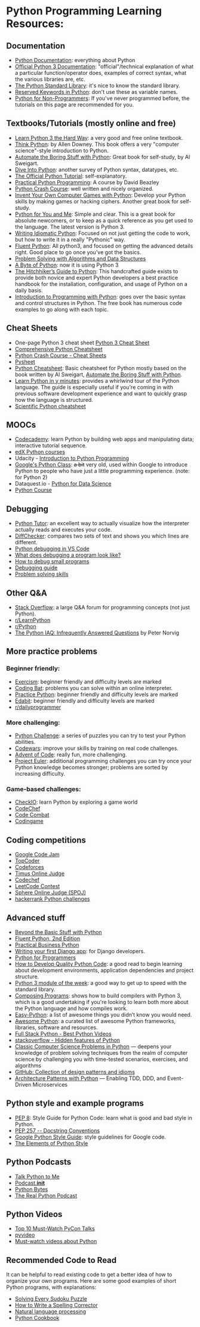 # Python Programming Learning Resources:


## Documentation

- [Python Documentation](https://www.python.org/doc/): everything about Python
- [Official Python 3 Documentation](https://docs.python.org/3/library/index.html): "official"/technical explanation of what a particular function/operator does, examples of correct syntax, what the various libraries are, etc.
- [The Python Standard Library](https://docs.python.org/3/library/): it's nice to know the standard library.
- [Reserved Keywords in Python](https://docs.python.org/3/reference/lexical_analysis.html?highlight=lexical%20analysis#keywords): don't use these as variable names.
- [Python for Non-Programmers](https://wiki.python.org/moin/BeginnersGuide/NonProgrammers): If you've never programmed before, the tutorials on this page are recommended for you.


## Textbooks/Tutorials (mostly online and free)
- [Learn Python 3 the Hard Way](https://learnpythonthehardway.org/python3/): a very good and free online textbook.
- [Think Python](https://greenteapress.com/wp/think-python-2e/): by Allen Downey. This book offers a very "computer science"-style introduction to Python. 
- [Automate the Boring Stuff with Python](https://automatetheboringstuff.com/): Great book for self-study, by Al Sweigart.
- [Dive Into Python](https://www.diveintopython3.net/): another survey of Python syntax, datatypes, etc.
- [The Official Python Tutorial](https://docs.python.org/3/tutorial/): self-explanatory.
- [Practical Python Programming](https://dabeaz-course.github.io/practical-python/): A course by David Beazley
- [Python Crash Course](https://ehmatthes.github.io/pcc_2e/regular_index/): well written and nicely organized.
- [Invent Your Own Computer Games with Python](https://inventwithpython.com/invent4thed/): Develop your Python skills by making games or hacking ciphers. Another great book for self-study.
- [Python for You and Me](https://pymbook.readthedocs.io/en/latest/): Simple and clear. This is a great book for absolute newcomers, or to keep as a quick reference as you get used to the language. The latest version is Python 3.
- [Writing Idiomatic Python](https://www.jeffknupp.com/writing-idiomatic-python-ebook/): Focused on not just getting the code to work, but how to write it in a really "Pythonic" way.
- [Fluent Python](https://github.com/fluentpython): All python3, and focused on getting the advanced details right. Good place to go once you've got the basics.
- [Problem Solving with Algorithms and Data Structures](https://runestone.academy/runestone/books/published/pythonds/index.html)
- [A Byte of Python](https://python.swaroopch.com/): now it is using Python 3
- [The Hitchhiker’s Guide to Python](https://docs.python-guide.org/): This handcrafted guide exists to provide both novice and expert Python developers a best practice handbook for the installation, configuration, and usage of Python on a daily basis.
- [Introduction to Programming with Python](https://opentechschool.github.io/python-beginners/en/index.html): goes over the basic syntax and control structures in Python. The free book has numerous code examples to go along with each topic.

## Cheat Sheets
- One-page Python 3 cheat sheet [Python 3 Cheat Sheet](Python3_Cheat_Sheet.pdf)
- [Comprehensive Python Cheatsheet](https://gto76.github.io/python-cheatsheet)
- [Python Crash Course - Cheat Sheets](https://github.com/ehmatthes/pcc/tree/master/cheat_sheets)
- [Pysheet](https://www.pythonsheets.com/) 
- [Python Cheatsheet](https://www.pythoncheatsheet.org/): Basic cheatsheet for Python mostly based on the book written by Al Sweigart, [Automate the Boring Stuff with Python](https://automatetheboringstuff.com/). 
- [Learn Python in y minutes](https://learnxinyminutes.com/docs/python/): provides a whirlwind tour of the Python language. The guide is especially useful if you're coming in with previous software development experience and want to quickly grasp how the language is structured.
- [Scientific Python cheatsheet](https://ipgp.github.io/scientific_python_cheat_sheet/)

## MOOCs
- [Codecademy](https://www.codecademy.com/catalog/language/python): learn Python by building web apps and manipulating data; interactive tutorial sequence.
- [edX Python courses](https://www.edx.org/search?q=Python)
- Udacity - [Introduction to Python Programming](https://www.udacity.com/course/introduction-to-python--ud1110)
- [Google's Python Class](https://developers.google.com/edu/python): ~~a bit~~ very old, used within Google to introduce Python to people who have just a little programming experience. (note: for Python 2)
- Dataquest.io - [Python for Data Science](https://www.dataquest.io/course/python-for-data-science-fundamentals)
- [Python Course](https://www.python-course.eu/python3_course.php)


## Debugging
- [Python Tutor](http://www.pythontutor.com/): an excellent way to actually visualize how the interpreter actually reads and executes your code.
- [DiffChecker](https://www.diffchecker.com/): compares two sets of text and shows you which lines are different.
- [Python debugging in VS Code](https://code.visualstudio.com/docs/python/debugging)
- [What does debugging a program look like?](https://jvns.ca/blog/2019/06/23/a-few-debugging-resources/)
- [How to debug small programs](https://ericlippert.com/2014/03/05/how-to-debug-small-programs/)
- [Debugging guide](https://uchicago-cs.github.io/debugging-guide/)
- [Problem solving skills](https://ryanstutorials.net/problem-solving-skills/)

## Other Q&A
- [Stack Overflow](http://stackoverflow.com/questions/tagged/python): a large Q&A forum for programming concepts (not just Python). 
- [r/LearnPython](https://www.reddit.com/r/learnpython/)
- [r/Python](https://www.reddit.com/r/python)
- [The Python IAQ: Infrequently Answered Questions](http://norvig.com/python-iaq.html) by Peter Norvig

## More practice problems

### Beginner friendly: 
- [Exercism](https://exercism.io/): beginner friendly and difficulty levels are marked
- [Coding Bat](http://codingbat.com/python): problems you can solve within an online interpreter.
- [Practice Python](http://www.practicepython.org/): beginner friendly and difficulty levels are marked
- [Edabit](https://edabit.com/): beginner friendly and difficulty levels are marked
- [r/dailyprogrammer](https://www.reddit.com/r/dailyprogrammer/)

### More challenging:
- [Python Challenge](http://www.pythonchallenge.com/): a series of puzzles you can try to test your Python abilities.
- [Codewars](https://www.codewars.com/?language=python): improve your skills by training on real code challenges.
- [Advent of Code](https://adventofcode.com/): really fun, more challenging.
- [Project Euler](https://projecteuler.net/): additional programming challenges you can try once your Python knowledge becomes stronger; problems are sorted by increasing difficulty.

### Game-based challenges:
- [CheckIO](https://py.checkio.org/): learn Python by exploring a game world
- [CodeChef](https://www.codechef.com/)
- [Code Combat](https://codecombat.com/)
- [Codingame](https://www.codingame.com/start)

## Coding competitions
- [Google Code Jam](https://codingcompetitions.withgoogle.com/codejam)
- [TopCoder](https://www.topcoder.com/challenges)
- [Codeforces](http://codeforces.com/)
- [Timus Online Judge](https://acm.timus.ru/)
- [Codechef](https://www.codechef.com/)
- [LeetCode Contest](https://leetcode.com/contest/)
- [Sphere Online Judge (SPOJ)](https://www.spoj.com/)
- [hackerrank Python challenges](https://www.hackerrank.com/domains/python)


## Advanced stuff
- [Beyond the Basic Stuff with Python](https://nostarch.com/beyond-basic-stuff-python)
- [Fluent Python, 2nd Edition](https://www.oreilly.com/library/view/fluent-python-2nd/9781492056348/)
- [Practical Business Python](http://pbpython.com/)
- [Writing your first Django app](https://docs.djangoproject.com/en/3.2/intro/tutorial01/): for Django developers.
- [Python for Programmers](https://wiki.python.org/moin/BeginnersGuide/Programmers)
- [How to Develop Quality Python Code](https://districtdatalabs.silvrback.com/how-to-develop-quality-python-code): a good read to begin learning about development environments, application dependencies and project structure.
- [Python 3 module of the week](https://pymotw.com/3/): a good way to get up to speed with the standard library.
- [Composing Programs](http://composingprograms.com/): shows how to build compilers with Python 3, which is a good undertaking if you're looking to learn both more about the Python language and how compiles work.
- [Easy-Python](https://easy-python.readthedocs.io/en/latest/): a list of awesome things you didn’t know you would need.
- [Awesome Python](https://github.com/vinta/awesome-python): a curated list of awesome Python frameworks, libraries, software and resources.
- [Full Stack Python - Best Python Videos](https://www.fullstackpython.com/best-python-videos.html)
- [stackoverflow - Hidden features of Python](http://stackoverflow.com/questions/101268/hidden-features-of-python)
- [Classic Computer Science Problems in Python](https://livebook.manning.com/book/classic-computer-science-problems-in-python/about-this-book/) — deepens your knowledge of problem solving techniques from the realm of computer science by challenging you with time-tested scenarios, exercises, and algorithms
- [GitHub: Collection of design patterns and idioms](https://github.com/faif/python-patterns)
- [Architecture Patterns with Python](https://www.cosmicpython.com/book/preface.html) — Enabling TDD, DDD, and Event-Driven Microservices


## Python style and example programs
- [PEP 8](https://www.python.org/dev/peps/pep-0008/): Style Guide for Python Code: learn what is good and bad style in Python.
- [PEP 257 -- Docstring Conventions](https://www.python.org/dev/peps/pep-0257/)
- [Google Python Style Guide](https://google.github.io/styleguide/pyguide.html): style guidelines for Google code.
- [The Elements of Python Style](https://github.com/amontalenti/elements-of-python-style)

## Python Podcasts

- [Talk Python to Me](https://talkpython.fm/)
- [Podcast.__init__](https://www.pythonpodcast.com/)
- [Python Bytes](https://pythonbytes.fm/)
- [The Real Python Podcast](https://realpython.com/podcasts/rpp/)


## Python Videos
- [Top 10 Must-Watch PyCon Talks](https://realpython.com/must-watch-pycon-talks/)
- [pyvideo](https://pyvideo.org/)
- [Must-watch videos about Python](https://github.com/s16h/py-must-watch)


## Recommended Code to Read
It can be helpful to read existing code to get a better idea of how to organize your own programs. Here are some good examples of short Python programs, with explanations:

- [Solving Every Sudoku Puzzle](http://norvig.com/sudoku.html)
- [How to Write a Spelling Corrector](http://norvig.com/spell-correct.html)
- [Natural language processing](http://norvig.com/ngrams/)
- [Python Cookbook](http://shop.oreilly.com/product/0636920027072.do)
